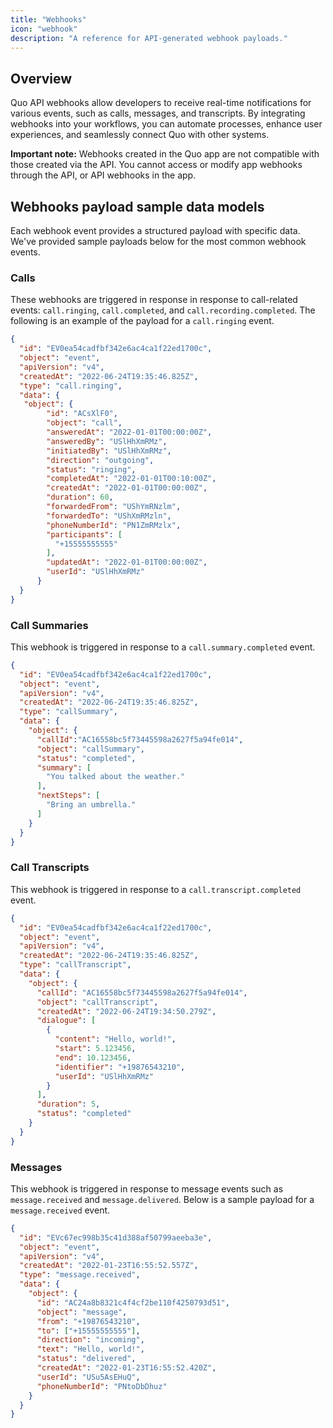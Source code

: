 ```yaml
---
title: "Webhooks"
icon: "webhook"
description: "A reference for API-generated webhook payloads."
---
```

## Overview
Quo API webhooks allow developers to receive real-time notifications for various events, such as calls, messages, and transcripts. By integrating webhooks into your workflows, you can automate processes, enhance user experiences, and seamlessly connect Quo with other systems.

<Note>**Important note:** Webhooks created in the Quo app are not compatible with those created via the API. You cannot access or modify app webhooks through the API, or API webhooks in the app.</Note>

## Webhooks payload sample data models
Each webhook event provides a structured payload with specific data. We've provided sample payloads below for the most common webhook events.


### Calls
These webhooks are triggered in response  in response to call-related events: `call.ringing`, `call.completed`, and `call.recording.completed`.
The following is an example of the payload for a `call.ringing` event.


```json
{
  "id": "EV0ea54cadfbf342e6ac4ca1f22ed1700c",
  "object": "event",
  "apiVersion": "v4",
  "createdAt": "2022-06-24T19:35:46.825Z",
  "type": "call.ringing",
  "data": {
   "object": {
        "id": "ACsXlF0",
        "object": "call",
        "answeredAt": "2022-01-01T00:00:00Z",
        "answeredBy": "USlHhXmRMz",
        "initiatedBy": "USlHhXmRMz",
        "direction": "outgoing",
        "status": "ringing",
        "completedAt": "2022-01-01T00:10:00Z",
        "createdAt": "2022-01-01T00:00:00Z",
        "duration": 60,
        "forwardedFrom": "UShYmRNzlm",
        "forwardedTo": "UShXmRMzln",
        "phoneNumberId": "PN1ZmRMzlx",
        "participants": [
          "+15555555555"
        ],
        "updatedAt": "2022-01-01T00:00:00Z",
        "userId": "USlHhXmRMz"
      }
  }
}
```

### Call Summaries
This webhook is triggered in response to a `call.summary.completed` event. 

```json
{
  "id": "EV0ea54cadfbf342e6ac4ca1f22ed1700c",
  "object": "event",
  "apiVersion": "v4",
  "createdAt": "2022-06-24T19:35:46.825Z",
  "type": "callSummary",
  "data": {
    "object": {
      "callId":"AC16558bc5f73445598a2627f5a94fe014",
      "object": "callSummary",
      "status": "completed",
      "summary": [
        "You talked about the weather."
      ],
      "nextSteps": [
        "Bring an umbrella."
      ]
    }
  }
}
```

### Call Transcripts
This webhook is triggered in response to a `call.transcript.completed` event.

```json
{
  "id": "EV0ea54cadfbf342e6ac4ca1f22ed1700c",
  "object": "event",
  "apiVersion": "v4",
  "createdAt": "2022-06-24T19:35:46.825Z",
  "type": "callTranscript",
  "data": {
    "object": {
      "callId": "AC16558bc5f73445598a2627f5a94fe014",
      "object": "callTranscript",
      "createdAt": "2022-06-24T19:34:50.279Z",
      "dialogue": [
        {
          "content": "Hello, world!",
          "start": 5.123456,
          "end": 10.123456,
          "identifier": "+19876543210",
          "userId": "USlHhXmRMz"
        }
      ],
      "duration": 5,
      "status": "completed"
    }
  }
}
```


### Messages
This webhook is triggered in response to message events such as `message.received` and `message.delivered`. Below is a sample payload for a `message.received` event.
```json
{
  "id": "EVc67ec998b35c41d388af50799aeeba3e",
  "object": "event",
  "apiVersion": "v4",
  "createdAt": "2022-01-23T16:55:52.557Z",
  "type": "message.received",
  "data": {
    "object": {
      "id": "AC24a8b8321c4f4cf2be110f4250793d51",
      "object": "message",
      "from": "+19876543210",
      "to": ["+15555555555"],
      "direction": "incoming",
      "text": "Hello, world!",
      "status": "delivered",
      "createdAt": "2022-01-23T16:55:52.420Z",
      "userId": "USu5AsEHuQ",
      "phoneNumberId": "PNtoDbDhuz"
    }
  }
}
```



